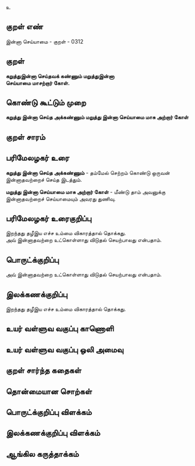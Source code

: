 உ

## குறள் எண் 

இன்னா செய்யாமை - குறள் - 0312  

## குறள் 

**கறுத்துஇன்னா செய்தவக் கண்ணும் மறுத்துஇன்னா  
செய்யாமை மாசற்றார் கோள்.**

## கொண்டு கூட்டும் முறை

**கறுத்து இன்னா செய்த அக்கண்ணும் மறுத்து இன்னா செய்யாமை மாசு அற்றார் கோள்**

## குறள் சாரம் 


## பரிமேலழகர் உரை

**கறுத்து இன்னா செய்த அக்கண்ணும்** - தம்மேல் செற்றம் கொண்டு ஒருவன் இன்னாதவற்றைச் செய்த இடத்தும்.   

**மறுத்து இன்னா செய்யாமை மாசு அற்றார் கோள்** - மீண்டு தாம் அவனுக்கு இன்னாதவற்றைச் செய்யாமையும் அவரது துணிவு.   

## பரிமேலழகர் உரைகுறிப்பு   

இறந்தது தழீஇய எச்ச உம்மை விகாரத்தால் தொக்கது.   
அவ் இன்னாதவற்றை உட்கொள்ளாது விடுதல் செயற்பாலது என்பதாம்.  

## பொருட்க்குறிப்பு 

அவ் இன்னாதவற்றை உட்கொள்ளாது விடுதல் செயற்பாலது என்பதாம். 

## இலக்கணக்குறிப்பு  

இறந்தது தழீஇய எச்ச உம்மை விகாரத்தால் தொக்கது.     

## உயர் வள்ளுவ வகுப்பு காணொளி


## உயர் வள்ளுவ வகுப்பு ஒலி அமைவு 

 
## குறள் சார்ந்த கதைகள் 


## தொன்மையான சொற்கள்


## பொருட்க்குறிப்பு விளக்கம்


## இலக்கணக்குறிப்பு விளக்கம்


## ஆங்கில கருத்தாக்கம் 


